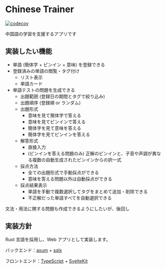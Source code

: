 # Chinese Trainer

[![codecov](https://codecov.io/gh/0918nobita/chinese-trainer/branch/main/graph/badge.svg?token=MJ94QXFAZ1)](https://codecov.io/gh/0918nobita/chinese-trainer)

中国語の学習を支援するアプリです

## 実装したい機能

- 単語 (簡体字 + ピンイン + 意味) を登録できる
- 登録済みの単語の閲覧・タグ付け
  - リスト表示
  - 単語カード
- 単語テストの問題を生成できる
  - 出題範囲 (登録日の期間とタグで絞り込み)
  - 出題順序 (登録順 or ランダム)
  - 出題形式
    - 意味を見て簡体字で答える
    - 意味を見てピンインで答える
    - 簡体字を見て意味を答える
    - 簡体字を見てピンインを答える
  - 解答形式
    - 直接入力
    - (ピンインを答える問題のみ) 正解のピンインと、子音や声調が異なる複数の自動生成されたピンインからの択一式
  - 採点方法
    - 全ての出題形式で手動採点ができる
    - 意味を答える問題以外は自動採点ができる
  - 採点結果表示
    - 単語を手動で複数選択してタグをまとめて追加・削除できる
    - 不正解だった単語すべてを自動選択できる

文法・用法に関する問題も作成できるようにしたいが、後回し

## 実装方針

Rust 言語を採用し、Web アプリとして実装します。

バックエンド：[axum](https://github.com/tokio-rs/axum) + [sqlx](https://github.com/launchbadge/sqlx)

フロントエンド：[TypeScript](https://www.typescriptlang.org/) + [SvelteKit](https://kit.svelte.jp/)
